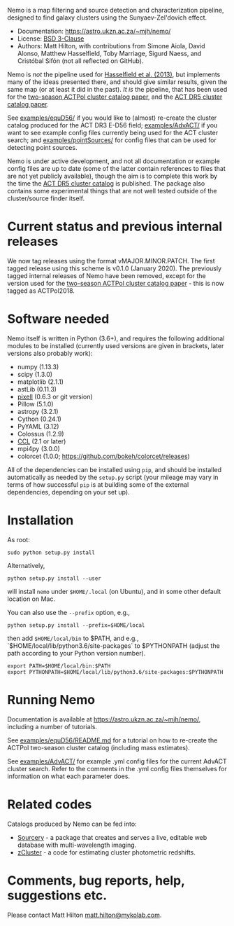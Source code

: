 Nemo is a map filtering and source detection and characterization pipeline, designed to find
galaxy clusters using the Sunyaev-Zel'dovich effect.

* Documentation: <https://astro.ukzn.ac.za/~mjh/nemo/>
* License: [BSD 3-Clause](LICENSE)
* Authors: Matt Hilton, with contributions from Simone Aiola, David Alonso, Matthew Hasselfield,
Toby Marriage, Sigurd Naess, and Cristóbal Sifón (not all reflected on GitHub).

Nemo is *not* the pipeline used for 
[Hasselfield et al. (2013)](http://adsabs.harvard.edu/abs/2013JCAP...07..008H), but implements many
of the ideas presented there, and should give similar results, given the same map (or at least it
did in the past). *It is* the pipeline, that has been used for the
[two-season ACTPol cluster catalog paper](http://adsabs.harvard.edu/abs/2017arXiv170905600H),
and the [ACT DR5 cluster catalog paper](https://ui.adsabs.harvard.edu/abs/2020arXiv200911043H/abstract).

See [examples/equD56/](examples/equD56/) if you would like to (almost) re-create the 
cluster catalog produced for the ACT DR3 E-D56 field; [examples/AdvACT/](examples/AdvACT/) if you
want to see example config files currently being used for the ACT cluster search; and 
[examples/pointSources/](examples/pointSources) for config files that can be used for detecting
point sources.

Nemo is under active development, and not all documentation or example config files are up to date
(some of the latter contain references to files that are not yet publicly available), though the
aim is to complete this work by the time the 
[ACT DR5 cluster catalog](https://ui.adsabs.harvard.edu/abs/2020arXiv200911043H/abstract)
is published. The package also contains some experimental things that are not well tested outside
of the cluster/source finder itself.

# Current status and previous internal releases

We now tag releases using the format vMAJOR.MINOR.PATCH. The first tagged release using this 
scheme is v0.1.0 (January 2020). The previously tagged internal releases of Nemo have been 
removed, except for the version used for the 
[two-season ACTPol cluster catalog paper](http://adsabs.harvard.edu/abs/2017arXiv170905600H) - this is now tagged as ACTPol2018.

# Software needed

Nemo itself is written in Python (3.6+), and requires the following additional modules to be installed 
(currently used versions are given in brackets, later versions also probably work):

* numpy (1.13.3)
* scipy (1.3.0)
* matplotlib (2.1.1)
* astLib (0.11.3)
* [pixell](https://github.com/simonsobs/pixell/) (0.6.3 or git version)
* Pillow (5.1.0)
* astropy (3.2.1)
* Cython (0.24.1)
* PyYAML (3.12)
* Colossus (1.2.9)
* [CCL](https://github.com/LSSTDESC/CCL) (2.1 or later)
* mpi4py (3.0.0)
* colorcet (1.0.0; https://github.com/bokeh/colorcet/releases)

All of the dependencies can be installed using `pip`, and should be installed automatically as needed
by the `setup.py` script (your mileage may vary in terms of how successful `pip` is at building
some of the external dependencies, depending on your set up).

# Installation

As root:
    
    sudo python setup.py install

Alternatively, 

    python setup.py install --user

will install `nemo` under `$HOME/.local` (on Ubuntu), and in some other default location on Mac.

You can also use the `--prefix` option, e.g.,
    
    python setup.py install --prefix=$HOME/local

then add `$HOME/local/bin` to $PATH, and e.g., `$HOME/local/lib/python3.6/site-packages` to 
$PYTHONPATH (adjust the path according to your Python version number).

    export PATH=$HOME/local/bin:$PATH    
    export PYTHONPATH=$HOME/local/lib/python3.6/site-packages:$PYTHONPATH

# Running Nemo

Documentation is available at <https://astro.ukzn.ac.za/~mjh/nemo/>, including a number of
tutorials.

See [examples/equD56/README.md](examples/equD56/README.md) for a tutorial on how to re-create 
the ACTPol two-season cluster catalog (including mass estimates). 

See [examples/AdvACT/](examples/AdvACT/) for example .yml config files for the current AdvACT
cluster search. Refer to the comments in the .yml config files themselves for information on what
each parameter does.

# Related codes

Catalogs produced by Nemo can be fed into:

* [Sourcery](https://github.com/mattyowl/sourcery) - a package that creates and serves a live,
  editable web database with multi-wavelength imaging.
* [zCluster](https://github.com/ACTCollaboration/zCluster) - a code for estimating cluster
  photometric redshifts.

# Comments, bug reports, help, suggestions etc.

Please contact Matt Hilton <matt.hilton@mykolab.com>.
